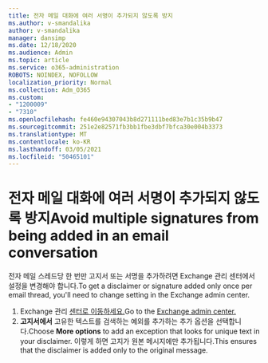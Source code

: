 ```yaml
---
title: 전자 메일 대화에 여러 서명이 추가되지 않도록 방지
ms.author: v-smandalika
author: v-smandalika
manager: dansimp
ms.date: 12/18/2020
ms.audience: Admin
ms.topic: article
ms.service: o365-administration
ROBOTS: NOINDEX, NOFOLLOW
localization_priority: Normal
ms.collection: Adm_O365
ms.custom:
- "1200009"
- "7310"
ms.openlocfilehash: fe460e94307043b8d271111bed83e7b1c35b9b47
ms.sourcegitcommit: 251e2e82571fb3bb1fbe3dbf7bfca30e004b3373
ms.translationtype: MT
ms.contentlocale: ko-KR
ms.lasthandoff: 03/05/2021
ms.locfileid: "50465101"
---
```

# <a name="avoid-multiple-signatures-from-being-added-in-an-email-conversation"></a><span data-ttu-id="35328-102">전자 메일 대화에 여러 서명이 추가되지 않도록 방지</span><span class="sxs-lookup"><span data-stu-id="35328-102">Avoid multiple signatures from being added in an email conversation</span></span>

<span data-ttu-id="35328-103">전자 메일 스레드당 한 번만 고지서 또는 서명을 추가하려면 Exchange 관리 센터에서 설정을 변경해야 합니다.</span><span class="sxs-lookup"><span data-stu-id="35328-103">To get a disclaimer or signature added only once per email thread, you'll need to change setting in the Exchange admin center.</span></span>

1. <span data-ttu-id="35328-104">Exchange 관리 [센터로 이동하세요.](https://go.microsoft.com/fwlink/p/?linkid=2059104)</span><span class="sxs-lookup"><span data-stu-id="35328-104">Go to the [Exchange admin center.](https://go.microsoft.com/fwlink/p/?linkid=2059104)</span></span>
2. <span data-ttu-id="35328-105">**고지서에서** 고유한 텍스트를 검색하는 예외를 추가하는 추가 옵션을 선택합니다.</span><span class="sxs-lookup"><span data-stu-id="35328-105">Choose **More options** to add an exception that looks for unique text in your disclaimer.</span></span> <span data-ttu-id="35328-106">이렇게 하면 고지가 원본 메시지에만 추가됩니다.</span><span class="sxs-lookup"><span data-stu-id="35328-106">This ensures that the disclaimer is added only to the original message.</span></span>

